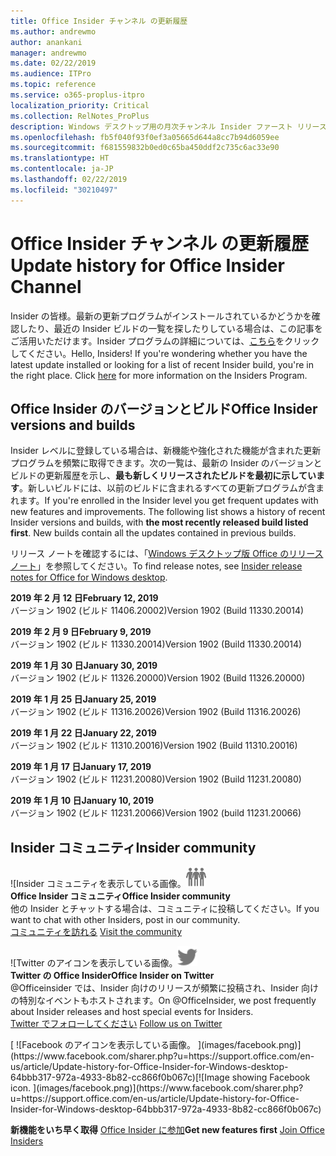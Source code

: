 ```yaml
---
title: Office Insider チャンネル の更新履歴
ms.author: andrewmo
author: anankani
manager: andrewmo
ms.date: 02/22/2019
ms.audience: ITPro
ms.topic: reference
ms.service: o365-proplus-itpro
localization_priority: Critical
ms.collection: RelNotes_ProPlus
description: Windows デスクトップ用の月次チャンネル Insider ファースト リリースの更新履歴を Insider の皆様に提供します。
ms.openlocfilehash: fb5f040f93f0ef3a05665d644a8cc7b94d6059ee
ms.sourcegitcommit: f681559832b0ed0c65ba450ddf2c735c6ac33e90
ms.translationtype: HT
ms.contentlocale: ja-JP
ms.lasthandoff: 02/22/2019
ms.locfileid: "30210497"
---
```

# <a name="update-history-for-office-insider-channel"></a><span data-ttu-id="8199e-103">Office Insider チャンネル の更新履歴</span><span class="sxs-lookup"><span data-stu-id="8199e-103">Update history for Office Insider Channel</span></span>

<span data-ttu-id="8199e-p101">Insider の皆様。最新の更新プログラムがインストールされているかどうかを確認したり、最近の Insider ビルドの一覧を探したりしている場合は、この記事をご活用いただけます。Insider プログラムの詳細については、[こちら](https://insider.office.com/)をクリックしてください。</span><span class="sxs-lookup"><span data-stu-id="8199e-p101">Hello, Insiders! If you're wondering whether you have the latest update installed or looking for a list of recent Insider build, you're in the right place. Click [here](https://insider.office.com/) for more information on the Insiders Program.</span></span>

## <a name="office-insider-versions-and-builds"></a><span data-ttu-id="8199e-107">Office Insider のバージョンとビルド</span><span class="sxs-lookup"><span data-stu-id="8199e-107">Office Insider versions and builds</span></span>

<span data-ttu-id="8199e-p102">Insider レベルに登録している場合は、新機能や強化された機能が含まれた更新プログラムを頻繁に取得できます。次の一覧は、最新の Insider のバージョンとビルドの更新履歴を示し、**最も新しくリリースされたビルドを最初に示しています**。新しいビルドには、以前のビルドに含まれるすべての更新プログラムが含まれます。</span><span class="sxs-lookup"><span data-stu-id="8199e-p102">If you're enrolled in the Insider level you get frequent updates with new features and improvements. The following list shows a history of recent Insider versions and builds, with **the most recently released build listed first**. New builds contain all the updates contained in previous builds.</span></span> 

<span data-ttu-id="8199e-111">リリース ノートを確認するには、「[Windows デスクトップ版 Office のリリース ノート](https://support.office.com/ja-JP/article/insider-release-notes-for-office-for-windows-desktop-523b3d33-8f46-4c79-b427-fdcf40c0b433)」を参照してください。</span><span class="sxs-lookup"><span data-stu-id="8199e-111">To find release notes, see [Insider release notes for Office for Windows desktop](https://support.office.com/ja-JP/article/insider-release-notes-for-office-for-windows-desktop-523b3d33-8f46-4c79-b427-fdcf40c0b433).</span></span>

<span data-ttu-id="8199e-112">**2019 年 2 月 12 日**</span><span class="sxs-lookup"><span data-stu-id="8199e-112">**February 12, 2019**</span></span><br/> <span data-ttu-id="8199e-113">バージョン 1902 (ビルド 11406.20002)</span><span class="sxs-lookup"><span data-stu-id="8199e-113">Version 1902 (Build 11330.20014)</span></span><br/> 

<span data-ttu-id="8199e-114">**2019 年 2 月 9 日**</span><span class="sxs-lookup"><span data-stu-id="8199e-114">**February 9, 2019**</span></span><br/> <span data-ttu-id="8199e-115">バージョン 1902 (ビルド 11330.20014)</span><span class="sxs-lookup"><span data-stu-id="8199e-115">Version 1902 (Build 11330.20014)</span></span><br/> 

<span data-ttu-id="8199e-116">**2019 年 1 月 30 日**</span><span class="sxs-lookup"><span data-stu-id="8199e-116">**January 30, 2019**</span></span><br/> <span data-ttu-id="8199e-117">バージョン 1902 (ビルド 11326.20000)</span><span class="sxs-lookup"><span data-stu-id="8199e-117">Version 1902 (Build 11326.20000)</span></span><br/> 

<span data-ttu-id="8199e-118">**2019 年 1 月 25 日**</span><span class="sxs-lookup"><span data-stu-id="8199e-118">**January 25, 2019**</span></span><br/> <span data-ttu-id="8199e-119">バージョン 1902 (ビルド 11316.20026)</span><span class="sxs-lookup"><span data-stu-id="8199e-119">Version 1902 (Build 11316.20026)</span></span><br/> 

<span data-ttu-id="8199e-120">**2019 年 1 月 22 日**</span><span class="sxs-lookup"><span data-stu-id="8199e-120">**January 22, 2019**</span></span><br/> <span data-ttu-id="8199e-121">バージョン 1902 (ビルド 11310.20016)</span><span class="sxs-lookup"><span data-stu-id="8199e-121">Version 1902 (Build 11310.20016)</span></span><br/> 

<span data-ttu-id="8199e-122">**2019 年 1 月 17 日**</span><span class="sxs-lookup"><span data-stu-id="8199e-122">**January 17, 2019**</span></span><br/> <span data-ttu-id="8199e-123">バージョン 1902 (ビルド 11231.20080)</span><span class="sxs-lookup"><span data-stu-id="8199e-123">Version 1902 (Build 11231.20080)</span></span><br/>

<span data-ttu-id="8199e-124">**2019 年 1 月 10 日**</span><span class="sxs-lookup"><span data-stu-id="8199e-124">**January 10, 2019**</span></span><br/> <span data-ttu-id="8199e-125">バージョン 1902 (ビルド 11231.20066)</span><span class="sxs-lookup"><span data-stu-id="8199e-125">Version 1902 (build 11231.20066)</span></span><br/> 


## <a name="insider-community"></a><span data-ttu-id="8199e-126">Insider コミュニティ</span><span class="sxs-lookup"><span data-stu-id="8199e-126">Insider community</span></span>

<span data-ttu-id="8199e-127">![Insider コミュニティを表示している画像。</span><span class="sxs-lookup"><span data-stu-id="8199e-127">![Image showing insider community.</span></span> ](images/insidercommunity.png) <br/>
<span data-ttu-id="8199e-128">**Office Insider コミュニティ**</span><span class="sxs-lookup"><span data-stu-id="8199e-128">**Office Insider community**</span></span><br/> <span data-ttu-id="8199e-129">他の Insider とチャットする場合は、コミュニティに投稿してください。</span><span class="sxs-lookup"><span data-stu-id="8199e-129">If you want to chat with other Insiders, post in our community.</span></span><br/><span data-ttu-id="8199e-130"> 
[コミュニティを訪れる](https://go.microsoft.com/fwlink/?linkid=843493)</span><span class="sxs-lookup"><span data-stu-id="8199e-130"> 
[Visit the community](https://go.microsoft.com/fwlink/?linkid=843493)</span></span><br/> 

<span data-ttu-id="8199e-131">![Twitter のアイコンを表示している画像。</span><span class="sxs-lookup"><span data-stu-id="8199e-131">![Image showing twitter icon.</span></span> ](images/twitter.png)<br/>
<span data-ttu-id="8199e-132">**Twitter の Office Insider**</span><span class="sxs-lookup"><span data-stu-id="8199e-132">**Office Insider on Twitter**</span></span><br/> <span data-ttu-id="8199e-133">@Officeinsider では、Insider 向けのリリースが頻繁に投稿され、Insider 向けの特別なイベントもホストされます。</span><span class="sxs-lookup"><span data-stu-id="8199e-133">On @OfficeInsider, we post frequently about Insider releases and host special events for Insiders.</span></span><br/><span data-ttu-id="8199e-134"> 
[Twitter でフォローしてください](https://go.microsoft.com/fwlink/?linkid=717717)</span><span class="sxs-lookup"><span data-stu-id="8199e-134"> 
[Follow us on Twitter](https://go.microsoft.com/fwlink/?linkid=717717)</span></span><br/> 

<span data-ttu-id="8199e-135">
  [
  ![Facebook のアイコンを表示している画像。 ](images/facebook.png)](https://www.facebook.com/sharer.php?u=https://support.office.com/en-us/article/Update-history-for-Office-Insider-for-Windows-desktop-64bbb317-972a-4933-8b82-cc866f0b067c)</span><span class="sxs-lookup"><span data-stu-id="8199e-135">[![Image showing Facebook icon. ](images/facebook.png)](https://www.facebook.com/sharer.php?u=https://support.office.com/en-us/article/Update-history-for-Office-Insider-for-Windows-desktop-64bbb317-972a-4933-8b82-cc866f0b067c)</span></span>


<span data-ttu-id="8199e-136">**新機能をいち早く取得**
[Office Insider に参加](https://insider.office.com/)</span><span class="sxs-lookup"><span data-stu-id="8199e-136">**Get new features first**
[Join Office Insiders](https://insider.office.com/)</span></span>